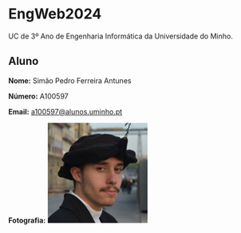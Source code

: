 # EngWeb2024

UC de 3º Ano de Engenharia Informática da Universidade do Minho.

## Aluno

**Nome:** Simão Pedro Ferreira Antunes

**Número:** A100597

**Email:** a100597@alunos.uminho.pt

**Fotografia:** 
<img src="DSC_0687pfp.JPG" alt="Texto alternativo" width="200" height="200">
